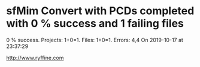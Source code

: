 # sfMim Convert with PCDs completed with 0 % success and 1 failing files

0 % success. Projects: 1+0=1.  Files: 1+0=1. Errors: 4,4  On 2019-10-17 at 23:37:29





http://www.ryffine.com
